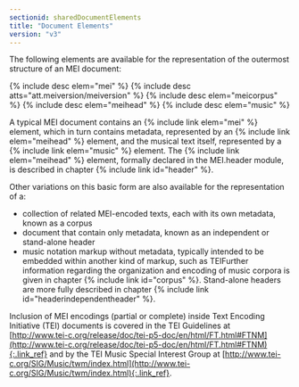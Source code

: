 ```yaml
---
sectionid: sharedDocumentElements
title: "Document Elements"
version: "v3"
---
```


The following elements are available for the representation of the outermost structure
of
an MEI document:



{% include desc elem="mei" %}
{% include desc atts="att.meiversion/meiversion" %}
{% include desc elem="meicorpus" %}
{% include desc elem="meihead" %}
{% include desc elem="music" %}




A typical MEI document contains an {% include link elem="mei" %} element, which in turn
contains metadata, represented by an {% include link elem="meihead" %} element, and the musical
text itself, represented by a {% include link elem="music" %} element. The {% include link elem="meihead" %} element, formally declared in the MEI.header module, is described in chapter
{% include link id="header" %}.

Other variations on this basic form are also available for the representation of a:

- collection of related MEI-encoded texts, each with its own metadata, known as a corpus
- document that contain only metadata, known as an independent or stand-alone header
- music notation markup without metadata, typically intended to be embedded within another
kind of markup, such as TEIFurther information regarding the organization and encoding of music corpora is given
in
chapter {% include link id="corpus" %}. Stand-alone headers are more fully described in chapter
{% include link id="headerindependentheader" %}.

Inclusion of MEI encodings (partial or complete) inside Text Encoding Initiative (TEI)
documents is covered in the TEI Guidelines at [http://www.tei-c.org/release/doc/tei-p5-doc/en/html/FT.html#FTNM](http://www.tei-c.org/release/doc/tei-p5-doc/en/html/FT.html#FTNM){:.link_ref} and by the TEI
Music Special Interest Group at [http://www.tei-c.org/SIG/Music/twm/index.html](http://www.tei-c.org/SIG/Music/twm/index.html){:.link_ref}.

